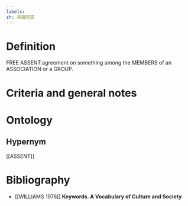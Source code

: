 ```yaml
---
labels: 
zh: 共識同意
---
```


# Definition
FREE ASSENT:agreement on something among the MEMBERS of an ASSOCIATION or a GROUP.
# Criteria and general notes
# Ontology

## Hypernym
[[ASSENT]]
# Bibliography
- [[WILLIAMS 1976]]
**Keywords.  A Vocabulary of Culture and Society** 

